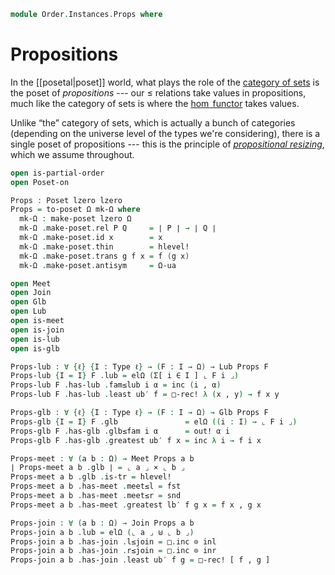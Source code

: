 <!--
```agda
open import Cat.Prelude

open import Data.Sum.Base

open import Order.Diagram.Lub
open import Order.Diagram.Glb
open import Order.Base
```
-->

```agda
module Order.Instances.Props where
```

# Propositions

In the [[posetal|poset]] world, what plays the role of the [category of
sets] is the poset of _propositions_ --- our $\le$ relations take values
in propositions, much like the category of sets is where the [$\hom$
functor] takes values.

[category of sets]: Cat.Base.html#the-precategory-of-sets
[$\hom$ functor]: Cat.Functor.Hom.html

Unlike “the” category of sets, which is actually a bunch of categories
(depending on the universe level of the types we're considering), there
is a single poset of propositions --- this is the principle of
[_propositional resizing_], which we assume throughout.

[_propositional resizing_]: 1Lab.Resizing.html

```agda
open is-partial-order
open Poset-on

Props : Poset lzero lzero
Props = to-poset Ω mk-Ω where
  mk-Ω : make-poset lzero Ω
  mk-Ω .make-poset.rel P Q     = ∣ P ∣ → ∣ Q ∣
  mk-Ω .make-poset.id x        = x
  mk-Ω .make-poset.thin        = hlevel!
  mk-Ω .make-poset.trans g f x = f (g x)
  mk-Ω .make-poset.antisym     = Ω-ua
```

```agda
open Meet
open Join
open Glb
open Lub
open is-meet
open is-join
open is-lub
open is-glb

Props-lub : ∀ {ℓ} {I : Type ℓ} → (F : I → Ω) → Lub Props F
Props-lub {I = I} F .lub = elΩ (Σ[ i ∈ I ] ⌞ F i ⌟)
Props-lub F .has-lub .fam≤lub i α = inc (i , α)
Props-lub F .has-lub .least ub′ f = □-rec! λ (x , y) → f x y

Props-glb : ∀ {ℓ} {I : Type ℓ} → (F : I → Ω) → Glb Props F
Props-glb {I = I} F .glb               = elΩ ((i : I) → ⌞ F i ⌟)
Props-glb F .has-glb .glb≤fam i α      = out! α i
Props-glb F .has-glb .greatest ub′ f x = inc λ i → f i x

Props-meet : ∀ (a b : Ω) → Meet Props a b
∣ Props-meet a b .glb ∣ = ⌞ a ⌟ × ⌞ b ⌟
Props-meet a b .glb .is-tr = hlevel!
Props-meet a b .has-meet .meet≤l = fst
Props-meet a b .has-meet .meet≤r = snd
Props-meet a b .has-meet .greatest lb′ f g x = f x , g x

Props-join : ∀ (a b : Ω) → Join Props a b
Props-join a b .lub = elΩ (⌞ a ⌟ ⊎ ⌞ b ⌟)
Props-join a b .has-join .l≤join = □.inc ⊙ inl
Props-join a b .has-join .r≤join = □.inc ⊙ inr
Props-join a b .has-join .least ub′ f g = □-rec! [ f , g ]
```
